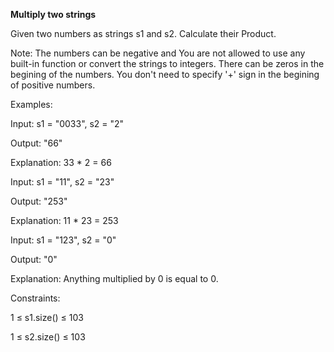 <b>Multiply two strings</b>

Given two numbers as strings s1 and s2. Calculate their Product.

Note: The numbers can be negative and You are not allowed to use any built-in function or convert the strings to integers. There can be zeros in the begining of the numbers. You don't need to specify '+' sign in the begining of positive numbers.

Examples:

Input: s1 = "0033", s2 = "2"

Output: "66"

Explanation: 33 * 2 = 66

Input: s1 = "11", s2 = "23"

Output: "253"

Explanation: 11 * 23  = 253

Input: s1 = "123", s2 = "0"

Output: "0"

Explanation: Anything multiplied by 0 is equal to 0.

Constraints:

1 ≤ s1.size() ≤ 103

1 ≤ s2.size() ≤ 103
